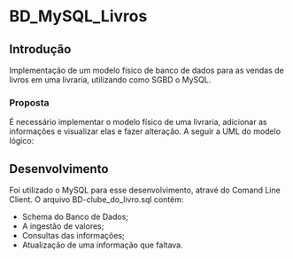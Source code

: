 # BD_MySQL_Livros

## Introdução
Implementação de um modelo físico de banco de dados para as vendas de livros em uma livraria, utilizando como SGBD o MySQL.
### Proposta
É necessário implementar o modelo físico de uma livraria, adicionar as informações e visualizar elas e fazer alteração. A seguir a UML do modelo lógico:


## Desenvolvimento
Foi utilizado o MySQL para esse desenvolvimento, atravé do Comand Line Client. O arquivo BD-clube_do_livro.sql contém:
- Schema do Banco de Dados;
- A ingestão de valores;
- Consultas das informações;
- Atualização de uma informação que faltava. 
